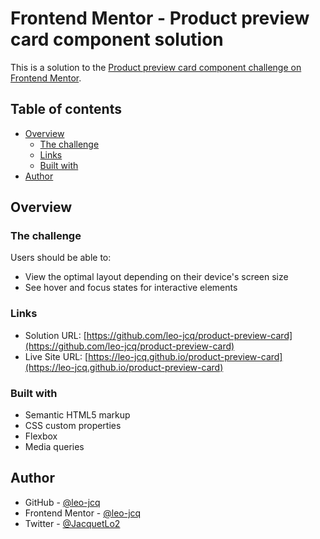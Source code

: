# Frontend Mentor - Product preview card component solution

This is a solution to the [Product preview card component challenge on Frontend Mentor](https://www.frontendmentor.io/challenges/product-preview-card-component-GO7UmttRfa).

## Table of contents

- [Overview](#overview)
  - [The challenge](#the-challenge)
  - [Links](#links)
  - [Built with](#built-with)
- [Author](#author)

## Overview

### The challenge

Users should be able to:

- View the optimal layout depending on their device's screen size
- See hover and focus states for interactive elements

### Links

- Solution URL: [https://github.com/leo-jcq/product-preview-card](https://github.com/leo-jcq/product-preview-card)
- Live Site URL: [https://leo-jcq.github.io/product-preview-card](https://leo-jcq.github.io/product-preview-card)

### Built with

- Semantic HTML5 markup
- CSS custom properties
- Flexbox
- Media queries

## Author

- GitHub - [@leo-jcq](https://github.com/leo-jcq)
- Frontend Mentor - [@leo-jcq](https://www.frontendmentor.io/profile/leo-jcq)
- Twitter - [@JacquetLo2](https://twitter.com/JacquetLo2)
